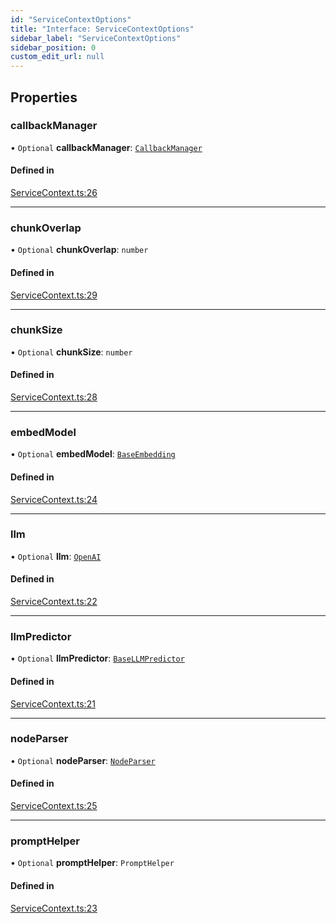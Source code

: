 ```yaml
---
id: "ServiceContextOptions"
title: "Interface: ServiceContextOptions"
sidebar_label: "ServiceContextOptions"
sidebar_position: 0
custom_edit_url: null
---
```


## Properties

### callbackManager

• `Optional` **callbackManager**: [`CallbackManager`](../classes/CallbackManager.md)

#### Defined in

[ServiceContext.ts:26](https://github.com/run-llama/LlamaIndexTS/blob/9d0cadf/packages/core/src/ServiceContext.ts#L26)

___

### chunkOverlap

• `Optional` **chunkOverlap**: `number`

#### Defined in

[ServiceContext.ts:29](https://github.com/run-llama/LlamaIndexTS/blob/9d0cadf/packages/core/src/ServiceContext.ts#L29)

___

### chunkSize

• `Optional` **chunkSize**: `number`

#### Defined in

[ServiceContext.ts:28](https://github.com/run-llama/LlamaIndexTS/blob/9d0cadf/packages/core/src/ServiceContext.ts#L28)

___

### embedModel

• `Optional` **embedModel**: [`BaseEmbedding`](../classes/BaseEmbedding.md)

#### Defined in

[ServiceContext.ts:24](https://github.com/run-llama/LlamaIndexTS/blob/9d0cadf/packages/core/src/ServiceContext.ts#L24)

___

### llm

• `Optional` **llm**: [`OpenAI`](../classes/OpenAI.md)

#### Defined in

[ServiceContext.ts:22](https://github.com/run-llama/LlamaIndexTS/blob/9d0cadf/packages/core/src/ServiceContext.ts#L22)

___

### llmPredictor

• `Optional` **llmPredictor**: [`BaseLLMPredictor`](BaseLLMPredictor.md)

#### Defined in

[ServiceContext.ts:21](https://github.com/run-llama/LlamaIndexTS/blob/9d0cadf/packages/core/src/ServiceContext.ts#L21)

___

### nodeParser

• `Optional` **nodeParser**: [`NodeParser`](NodeParser.md)

#### Defined in

[ServiceContext.ts:25](https://github.com/run-llama/LlamaIndexTS/blob/9d0cadf/packages/core/src/ServiceContext.ts#L25)

___

### promptHelper

• `Optional` **promptHelper**: `PromptHelper`

#### Defined in

[ServiceContext.ts:23](https://github.com/run-llama/LlamaIndexTS/blob/9d0cadf/packages/core/src/ServiceContext.ts#L23)
